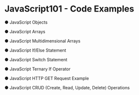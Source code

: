 <h1>JavaScript101 - Code Examples</h1>

  ● JavaScript Objects
  
  ● JavaScript Arrays
    
  ● JavaScript Multidimensional Arrays

  ● JavaScript If/Else Statement
  
  ● JavaScript Switch Statement
  
  ● JavaScript Ternary If Operator
  
  ● JavaScript HTTP GET Request Example
  
  ● JavaScript CRUD (Create, Read, Update, Delete) Operations

